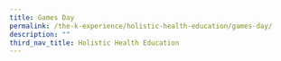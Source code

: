 ```yaml
---
title: Games Day
permalink: /the-k-experience/holistic-health-education/games-day/
description: ""
third_nav_title: Holistic Health Education
---
```

